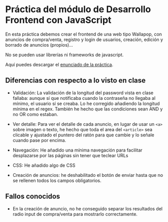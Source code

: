 # Práctica del módulo de Desarrollo Frontend con JavaScript

En esta práctica debemos crear el frontend de una web tipo Wallapop, con anuncios de compra/venta, registro y login de usuarios, creación, edición y borrado de anuncios (propios)...

No se pueden usar librerías ni frameworks de javascript.

Aquí puedes descargar el [enunciado de la práctica](https://github.com/Joel-Sempere-Cobos/m4-frontend-practice/blob/master/Enunciado-practica-desarrollo-frontend-js.pdf).

## Diferencias con respecto a lo visto en clase

-   Validación:
    La validación de la longitud del password vista en clase fallaba: aunque sí que notificaba cuando la contraseña no llegaba al mínimo, el usuario sí se creaba. Lo he corregido añadiendo la longitud mínima en el regex.
    También he hecho que las condiciones sean AND y no OR como estaban.

*   Ver detalle:
    Para ver el detalle de cada anuncio, en lugar de usar un `<a>` sobre imagen o texto, he hecho que toda el area del `<article>` sea clicable y ajustado el puntero del ratón para que cambie y lo señale cuando pase por encima.

-   Navegación:
    He añadido una mínima navegación para facilitar desplazarse por las páginas sin tener que teclear URLs

*   CSS:
    He añadido algo de CSS

-   Creación de anuncios: he deshabilitado el botón de enviar hasta que no se rellenen todos los campos obligatorios.

## Fallos conocidos

-   En la creación de anuncio, no he conseguido separar los resultados del radio input de compra/venta para mostrarlo correctamente.

